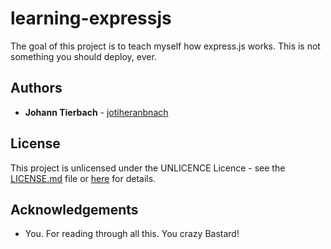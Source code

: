 # learning-expressjs
The goal of this project is to teach myself how express.js works. This is not something you should deploy, ever.

## Authors

* **Johann Tierbach** - [jotiheranbnach](https://github.com/jotiheranbnach)

## License

This project is unlicensed under the UNLICENCE Licence - see the [LICENSE.md](./LICENSE.md) file or
[here](https://unlicense.org) for details.

## Acknowledgements

* You. For reading through all this. You crazy Bastard!

